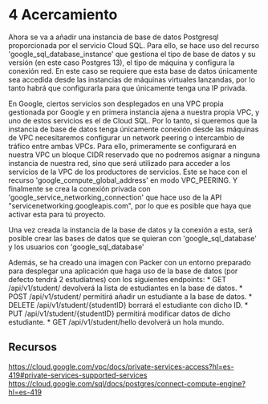 # 4 Acercamiento

Ahora se va a añadir una instancia de base de datos Postgresql proporcionada por el servicio Cloud SQL. Para ello, se hace uso del recurso 'google_sql_database_instance' que gestiona el tipo de base de datos y su versión (en este caso Postgres 13), el tipo de máquina y configura la conexión red. En este caso se requiere que esta base de datos únicamente sea accedida desde las instancias de máquinas virtuales lanzandas, por lo tanto habrá que configurarla para que únicamente tenga una IP privada.

En Google, ciertos servicios son desplegados en una VPC propia gestionada por Google y en primera instancia ajena a nuestra propia VPC, y uno de estos servicios es el de Cloud SQL. Por lo tanto, si queremos que la instancia de base de datos tenga únicamente conexión desde las máquinas de VPC necesitaremos configurar un network peering o intercambio de tráfico entre ambas VPCs.
Para ello, primeramente se configurará en nuestra VPC un bloque CIDR reservado que no podremos asignar a ninguna instancia de nuestra red, sino que será utilizado para acceder a los servicios de la VPC de los productores de servicios. Este se hace con el recurso 'google_compute_global_address' en modo VPC_PEERING.
Y finalmente se crea la conexión privada con 'google_service_networking_connection' que hace uso de la API "servicenetworking.googleapis.com", por lo que es posible que haya que activar esta para tú proyecto.

Una vez creada la instancia de la base de datos y la conexión a esta, será posible crear las bases de datos que se quieran con 'google_sql_database' y los usuarios con 'google_sql_database'


Además, se ha creado una imagen con Packer con un entorno preparado para desplegar una aplicación que haga uso de la base de datos (por defecto tendrá 2 estudiatnes) con los siguientes endpoints:
    * GET /api/v1/student/ devolverá la lista de estudiantes en la base de datos.
    * POST /api/v1/student/ permitirá añadir un estudiante a la base de datos.
    * DELETE /api/v1/student/{studentID} borrará el estudiante con dicho ID.
    * PUT /api/v1/student/{studentID} permitirá modificar datos de dicho estudiante.
    * GET /api/v1/student/hello devolverá un hola mundo.

## Recursos
https://cloud.google.com/vpc/docs/private-services-access?hl=es-419#private-services-supported-services
https://cloud.google.com/sql/docs/postgres/connect-compute-engine?hl=es-419

